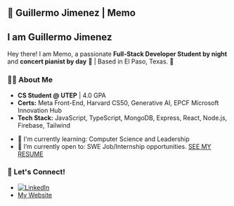 ## 🌟 Guillermo Jimenez | Memo
## I am Guillermo Jimenez

Hey there! I am Memo, a passionate **Full-Stack Developer Student by night** and **concert pianist by day** 🎹 | Based in El Paso, Texas. 📍

### 👨‍💻 About Me
- **CS Student @ UTEP** | 4.0 GPA
- **Certs:** Meta Front-End, Harvard CS50, Generative AI, EPCF Microsoft Innovation Hub
- **Tech Stack:** JavaScript, TypeScript, MongoDB, Express, React, Node.js, Firebase, Tailwind

<div>
  <ul>
    <li>🌱 I'm currently learning: Computer Science and Leadership</li>
    <li>💼 I’m currently open to: SWE Job/Internship opportunities. <a href="[your-resume-link](https://drive.google.com/file/d/1h-xk105jlcppU9crP9hqvHqD1IDXk4zV/view?usp=sharing)">SEE MY RESUME</a></li>
  </ul>
</div>

### 🤝 Let's Connect!
- [![LinkedIn](https://img.shields.io/badge/LinkedIn-Memo%20Jimenez-blue?style=flat&logo=linkedin)](https://www.linkedin.com/in/guillermojiga/)
- [My Website](https://mjiga.github.io/memoDev/)
